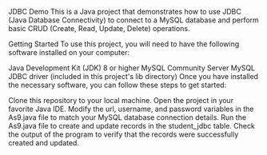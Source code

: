 JDBC Demo This is a Java project that demonstrates how to use JDBC (Java Database Connectivity) to connect to a MySQL database and perform basic CRUD (Create, Read, Update, Delete) operations.

Getting Started To use this project, you will need to have the following software installed on your computer:

Java Development Kit (JDK) 8 or higher MySQL Community Server MySQL JDBC driver (included in this project's lib directory) Once you have installed the necessary software, you can follow these steps to get started:

Clone this repository to your local machine. Open the project in your favorite Java IDE. Modify the url, username, and password variables in the As9.java file to match your MySQL database connection details. Run the As9.java file to create and update records in the student_jdbc table. Check the output of the program to verify that the records were successfully created and updated.
